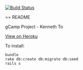 [![Build Status](https://travis-ci.org/KennethT/gCamp-Kenneth-To.svg?branch=master)](https://travis-ci.org/KennethT/gCamp-Kenneth-To)

== README

gCamp Project - Kenneth To

[View on Heroku](https://sheltered-meadow-5689.herokuapp.com/)

To install:
```
bundle
rake db:create db:migrate db:seed
rails s
```

